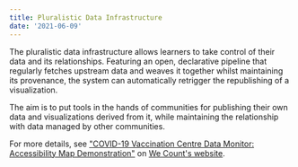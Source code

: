 ```yaml
---
title: Pluralistic Data Infrastructure
date: '2021-06-09'
---
```


The pluralistic data infrastructure allows learners to take control of their data and its relationships. Featuring an
open, declarative pipeline that regularly fetches upstream data and weaves it together whilst maintaining its
provenance, the system can automatically retrigger the republishing of a visualization.

The aim is to put tools in the hands of communities for publishing their own data and visualizations derived from it,
while maintaining the relationship with data managed by other communities.

For more details, see ["COVID-19 Vaccination Centre Data Monitor: Accessibility Map Demonstration"](https://wecount.inclusivedesign.ca/views/mapdemo/)
on [We Count's website](https://wecount.inclusivedesign.ca).
